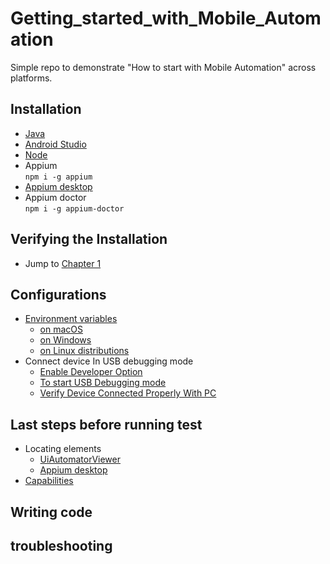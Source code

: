 # Getting_started_with_Mobile_Automation
Simple repo to demonstrate "How to start with Mobile Automation" across platforms. 

## Installation
- [Java](https://www.oracle.com/technetwork/java/javase/downloads/jdk8-downloads-2133151.html)
- [Android Studio](https://developer.android.com/studio)
- [Node](https://nodejs.org/en/download/)
- Appium  
   ``npm i -g appium``
- [Appium desktop](https://github.com/appium/appium-desktop/releases/tag/v1.13.0)
- Appium doctor  
   ``npm i -g appium-doctor``

## Verifying the Installation
- Jump to [Chapter 1](https://github.com/thenishant/Getting_started_with_Mobile_Automation/tree/master/chapter%201) 

## Configurations
- [Environment variables](https://github.com/thenishant/Getting_started_with_Mobile_Automation/blob/master/chapter%202/README.md)
   - [on macOS](https://github.com/thenishant/Getting_started_with_Mobile_Automation/blob/master/chapter%202/README.md#on-macOS)
   - [on Windows](https://github.com/thenishant/Getting_started_with_Mobile_Automation/blob/master/chapter%202/README.md#on-Windows)
   - [on Linux distributions](https://github.com/thenishant/Getting_started_with_Mobile_Automation/blob/master/chapter%202/README.md#on-Linux-distributions)
- Connect device In USB debugging mode  
   - [Enable Developer Option](https://github.com/thenishant/Getting_started_with_Mobile_Automation/blob/master/chapter%202/README.md#Enable-Developer-Option)
   - [To start USB Debugging mode](https://github.com/thenishant/Getting_started_with_Mobile_Automation/blob/master/chapter%202/README.md#To-start-USB-Debugging-mode)
   - [Verify Device Connected Properly With PC](https://github.com/thenishant/Getting_started_with_Mobile_Automation/blob/master/chapter%202/README.md#To-start-USB-Debugging-mode)

## Last steps before running test
- Locating elements 
    - [UiAutomatorViewer](https://github.com/thenishant/Getting_started_with_Mobile_Automation/blob/master/chapter%203/README.md#Locating-elements-using-UIAutomatorViewer)
    - [Appium desktop](https://github.com/thenishant/Getting_started_with_Mobile_Automation/blob/master/chapter%203/README.md#Appium-Desktop)
- [Capabilities](https://github.com/thenishant/Getting_started_with_Mobile_Automation/blob/master/chapter%203/README.md#Desired-Capabilities)

## Writing code

## troubleshooting